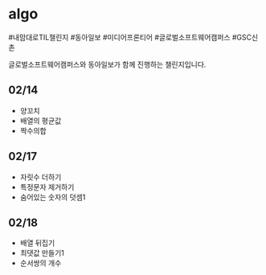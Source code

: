 # algo
#내맘대로TIL챌린지 #동아일보 #미디어프론티어 #글로벌소프트웨어캠퍼스 #GSC신촌

글로벌소프트웨어캠퍼스와 동아일보가 함께 진행하는 챌린지입니다.

## 02/14
- 양꼬치
- 배열의 평균값
- 짝수의합

## 02/17
- 자릿수 더하기
- 특정문자 제거하기
- 숨어있는 숫자의 덧셈1

## 02/18
- 배열 뒤집기
- 최댓값 만들기1
- 순서쌍의 개수